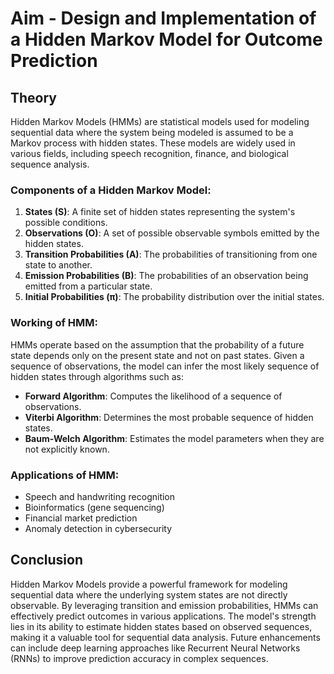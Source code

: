 # Aim - Design and Implementation of a Hidden Markov Model for Outcome Prediction

## Theory

Hidden Markov Models (HMMs) are statistical models used for modeling sequential data where the system being modeled is assumed to be a Markov process with hidden states. These models are widely used in various fields, including speech recognition, finance, and biological sequence analysis.

### Components of a Hidden Markov Model:
1. **States (S)**: A finite set of hidden states representing the system's possible conditions.
2. **Observations (O)**: A set of possible observable symbols emitted by the hidden states.
3. **Transition Probabilities (A)**: The probabilities of transitioning from one state to another.
4. **Emission Probabilities (B)**: The probabilities of an observation being emitted from a particular state.
5. **Initial Probabilities (π)**: The probability distribution over the initial states.

### Working of HMM:
HMMs operate based on the assumption that the probability of a future state depends only on the present state and not on past states. Given a sequence of observations, the model can infer the most likely sequence of hidden states through algorithms such as:
- **Forward Algorithm**: Computes the likelihood of a sequence of observations.
- **Viterbi Algorithm**: Determines the most probable sequence of hidden states.
- **Baum-Welch Algorithm**: Estimates the model parameters when they are not explicitly known.

### Applications of HMM:
- Speech and handwriting recognition
- Bioinformatics (gene sequencing)
- Financial market prediction
- Anomaly detection in cybersecurity

## Conclusion

Hidden Markov Models provide a powerful framework for modeling sequential data where the underlying system states are not directly observable. By leveraging transition and emission probabilities, HMMs can effectively predict outcomes in various applications. The model's strength lies in its ability to estimate hidden states based on observed sequences, making it a valuable tool for sequential data analysis. Future enhancements can include deep learning approaches like Recurrent Neural Networks (RNNs) to improve prediction accuracy in complex sequences.


